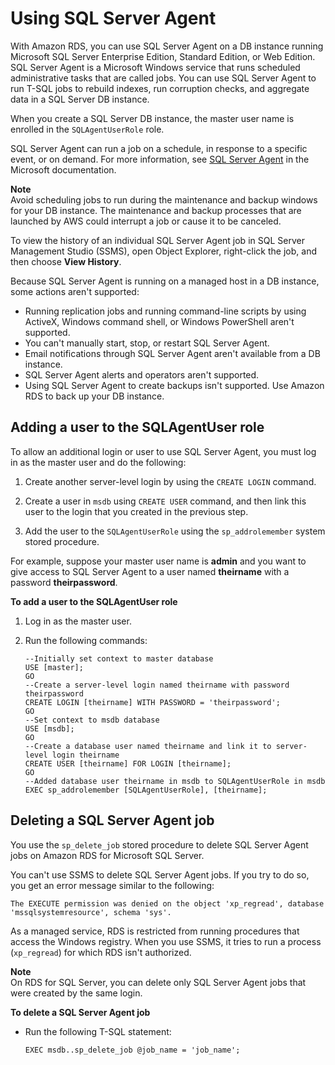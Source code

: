 # Using SQL Server Agent<a name="Appendix.SQLServer.CommonDBATasks.Agent"></a>

With Amazon RDS, you can use SQL Server Agent on a DB instance running Microsoft SQL Server Enterprise Edition, Standard Edition, or Web Edition\. SQL Server Agent is a Microsoft Windows service that runs scheduled administrative tasks that are called jobs\. You can use SQL Server Agent to run T\-SQL jobs to rebuild indexes, run corruption checks, and aggregate data in a SQL Server DB instance\.

When you create a SQL Server DB instance, the master user name is enrolled in the `SQLAgentUserRole` role\.

SQL Server Agent can run a job on a schedule, in response to a specific event, or on demand\. For more information, see [SQL Server Agent](http://msdn.microsoft.com/en-us/library/ms189237) in the Microsoft documentation\.

**Note**  
Avoid scheduling jobs to run during the maintenance and backup windows for your DB instance\. The maintenance and backup processes that are launched by AWS could interrupt a job or cause it to be canceled\.

To view the history of an individual SQL Server Agent job in SQL Server Management Studio \(SSMS\), open Object Explorer, right\-click the job, and then choose **View History**\.

Because SQL Server Agent is running on a managed host in a DB instance, some actions aren't supported:
+ Running replication jobs and running command\-line scripts by using ActiveX, Windows command shell, or Windows PowerShell aren't supported\.
+ You can't manually start, stop, or restart SQL Server Agent\.
+ Email notifications through SQL Server Agent aren't available from a DB instance\.
+ SQL Server Agent alerts and operators aren't supported\.
+ Using SQL Server Agent to create backups isn't supported\. Use Amazon RDS to back up your DB instance\.

## Adding a user to the SQLAgentUser role<a name="Appendix.SQLServer.CommonDBATasks.Agent.AddUser"></a>

To allow an additional login or user to use SQL Server Agent, you must log in as the master user and do the following:

1. Create another server\-level login by using the `CREATE LOGIN` command\.

1. Create a user in `msdb` using `CREATE USER` command, and then link this user to the login that you created in the previous step\.

1. Add the user to the `SQLAgentUserRole` using the `sp_addrolemember` system stored procedure\.

For example, suppose your master user name is **admin** and you want to give access to SQL Server Agent to a user named **theirname** with a password **theirpassword**\.

**To add a user to the SQLAgentUser role**

1. Log in as the master user\.

1. Run the following commands:

   ```
   --Initially set context to master database
   USE [master];
   GO
   --Create a server-level login named theirname with password theirpassword
   CREATE LOGIN [theirname] WITH PASSWORD = 'theirpassword';
   GO
   --Set context to msdb database
   USE [msdb];
   GO
   --Create a database user named theirname and link it to server-level login theirname
   CREATE USER [theirname] FOR LOGIN [theirname];
   GO
   --Added database user theirname in msdb to SQLAgentUserRole in msdb
   EXEC sp_addrolemember [SQLAgentUserRole], [theirname];
   ```

## Deleting a SQL Server Agent job<a name="Appendix.SQLServer.CommonDBATasks.Agent.DeleteJob"></a>

You use the `sp_delete_job` stored procedure to delete SQL Server Agent jobs on Amazon RDS for Microsoft SQL Server\.

You can't use SSMS to delete SQL Server Agent jobs\. If you try to do so, you get an error message similar to the following:

```
The EXECUTE permission was denied on the object 'xp_regread', database 'mssqlsystemresource', schema 'sys'.
```

As a managed service, RDS is restricted from running procedures that access the Windows registry\. When you use SSMS, it tries to run a process \(`xp_regread`\) for which RDS isn't authorized\.

**Note**  
On RDS for SQL Server, you can delete only SQL Server Agent jobs that were created by the same login\.

**To delete a SQL Server Agent job**
+ Run the following T\-SQL statement:

  ```
  EXEC msdb..sp_delete_job @job_name = 'job_name';
  ```